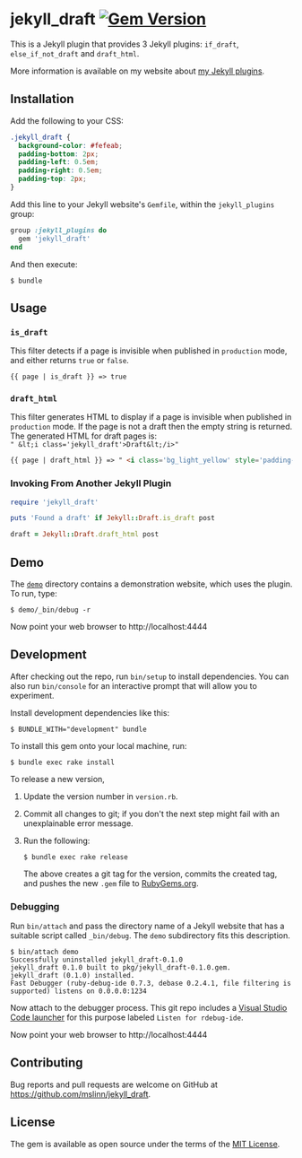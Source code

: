 # jekyll_draft [![Gem Version](https://badge.fury.io/rb/jekyll_draft.svg)](https://badge.fury.io/rb/jekyll_draft)

This is a Jekyll plugin that provides 3 Jekyll plugins:
`if_draft`, `else_if_not_draft` and `draft_html`.

More information is available on my website about [my Jekyll plugins](https://www.mslinn.com/blog/2020/10/03/jekyll-plugins.html#draft).


## Installation

Add the following to your CSS:

```css
.jekyll_draft {
  background-color: #fefeab;
  padding-bottom: 2px;
  padding-left: 0.5em;
  padding-right: 0.5em;
  padding-top: 2px;
}
```

Add this line to your Jekyll website's `Gemfile`, within the `jekyll_plugins` group:

```ruby
group :jekyll_plugins do
  gem 'jekyll_draft'
end
```

And then execute:

```shell
$ bundle
```


## Usage

### `is_draft`

This filter detects if a page is invisible when published in `production` mode,
and either returns `true` or `false`.

```html
{{ page | is_draft }} => true
```

### `draft_html`

This filter generates HTML to display if a page is invisible when published in `production` mode.
If the page is not a draft then the empty string is returned.
The generated HTML for draft pages is:<br>
`" &lt;i class='jekyll_draft'>Draft&lt;/i>"`

```html
{{ page | draft_html }} => " <i class='bg_light_yellow' style='padding-left: 0.5em; padding-right: 0.5em;'>Draft</i>"
```


### Invoking From Another Jekyll Plugin

```ruby
require 'jekyll_draft'

puts 'Found a draft' if Jekyll::Draft.is_draft post

draft = Jekyll::Draft.draft_html post
```


## Demo

The [`demo`](./demo) directory contains a demonstration website, which uses the plugin.
To run, type:

```console
$ demo/_bin/debug -r
```

Now point your web browser to http://localhost:4444


## Development

After checking out the repo, run `bin/setup` to install dependencies. You can also run `bin/console` for an interactive prompt that will allow you to experiment.

Install development dependencies like this:

```shell
$ BUNDLE_WITH="development" bundle
```

To install this gem onto your local machine, run:

```shell
$ bundle exec rake install
```

To release a new version,

  1. Update the version number in `version.rb`.
  2. Commit all changes to git; if you don't the next step might fail with an unexplainable error message.
  3. Run the following:

     ```shell
     $ bundle exec rake release
     ```

     The above creates a git tag for the version, commits the created tag,
     and pushes the new `.gem` file to [RubyGems.org](https://rubygems.org).


### Debugging

Run `bin/attach` and pass the directory name of a Jekyll website that has a suitable script called `_bin/debug`.
The `demo` subdirectory fits this description.

```console
$ bin/attach demo
Successfully uninstalled jekyll_draft-0.1.0
jekyll_draft 0.1.0 built to pkg/jekyll_draft-0.1.0.gem.
jekyll_draft (0.1.0) installed.
Fast Debugger (ruby-debug-ide 0.7.3, debase 0.2.4.1, file filtering is supported) listens on 0.0.0.0:1234
```

Now attach to the debugger process.
This git repo includes a [Visual Studio Code launcher](./.vscode/launch.json) for this purpose labeled `Listen for rdebug-ide`.

Now point your web browser to http://localhost:4444


## Contributing

Bug reports and pull requests are welcome on GitHub at https://github.com/mslinn/jekyll_draft.


## License

The gem is available as open source under the terms of the [MIT License](https://opensource.org/licenses/MIT).
